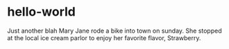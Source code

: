 # hello-world
Just another blah
Mary Jane rode a bike into town on sunday. She stopped at the local ice cream parlor to enjoy her favorite flavor, Strawberry.
